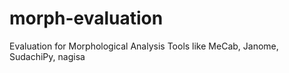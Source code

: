 # morph-evaluation
Evaluation for Morphological Analysis Tools like MeCab, Janome, SudachiPy, nagisa
